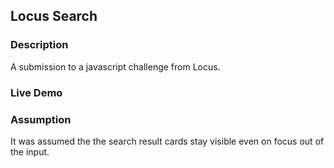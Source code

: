 ## Locus Search

### Description

A submission to a javascript challenge from Locus.

### Live Demo

### Assumption

It was assumed the the search result cards stay visible even on focus out of the input.
